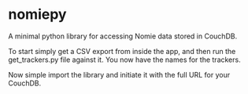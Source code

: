 # nomiepy
A minimal python library for accessing Nomie data stored in CouchDB.

To start simply get a CSV export from inside the app, and then run the get_trackers.py file against it. You now have the names for the trackers.

Now simple import the library and initiate it with the full URL for your CouchDB.
